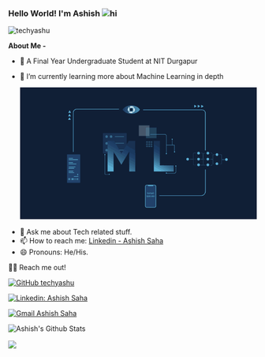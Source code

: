 ### Hello World! I'm Ashish <img src="https://user-images.githubusercontent.com/1303154/88677602-1635ba80-d120-11ea-84d8-d263ba5fc3c0.gif" width="28px" alt="hi">



<p align="left"> <img src="https://komarev.com/ghpvc/?username=techyashu&label=Views&color=blue&style=plastic" alt="techyashu" /> </p>
<!-- 
![COVERR](https://user-images.githubusercontent.com/55251741/126353432-0b5d8ec4-40bf-486e-bcae-7d0434ba435c.png) -->


**About Me -**

- 🔭 A Final Year Undergraduate Student at NIT Durgapur
- 🌱 I’m currently learning more about Machine Learning in depth
     
     <p align="center">
  <img src="https://github.com/techyashu/ashu/blob/master/gifgit.gif">
</p>

- 💬 Ask me about Tech related stuff. 
- 📫 How to reach me: [Linkedin - Ashish Saha](https://www.linkedin.com/in/ashish-saha-5859261a7/)
- 😄 Pronouns: He/His. 


🤝🏻 Reach me out!

[![GitHub techyashu](https://img.shields.io/github/followers/techyashu?label=follow&style=social)](https://github.com/techyashu)


[![Linkedin: Ashish Saha](https://img.shields.io/badge/-techyashu-blue?style=flat-square&logo=Linkedin&logoColor=white&link=https://www.linkedin.com/in/ashish-saha-5859261a7/)](https://www.linkedin.com/in/ashish-saha-5859261a7/)

[![Gmail Ashish Saha](https://img.shields.io/badge/-techyashu-c0392b?style=flat&labelColor=c0392b&logo=gmail&logoColor=white)](mailto:ashu0505ashish@gmail.com)


![Ashish's Github Stats](https://github-readme-stats.vercel.app/api?username=techyashu&show_icons=true&theme=radical&hide=stars,issues)


<img align="center" src="https://github-readme-stats.anuraghazra1.vercel.app/api/top-langs/?username=techyashu&layout=compact&theme=radical&count_private=true" />

